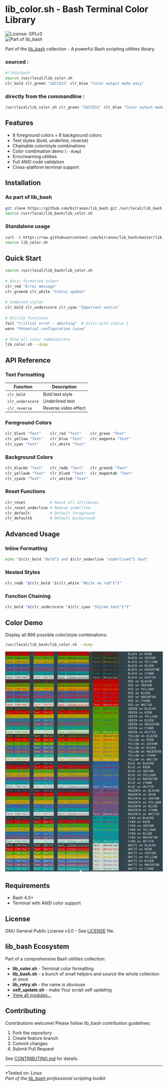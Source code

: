 # lib_color.sh - Bash Terminal Color Library

![License: GPLv3](https://img.shields.io/badge/License-GPLv3-blue.svg)  
![Part of lib_bash](https://img.shields.io/badge/Part%20of-lib__bash-ffdd00.svg)

Part of the [lib_bash](https://github.com/bitranox/lib_bash) collection - A powerful Bash scripting utilities library.

### sourced : 
```bash
#!/bin/bash
source /usr/local/lib_color.sh
clr_bold clr_green "SUCCESS" clr_blue "Color output made easy"
```

### directly from the commandline :
```bash
/usr/local/lib_color.sh clr_green "SUCCESS" clr_blue "Color output made easy" 
```

## Features

- 8 foreground colors + 8 background colors
- Text styles (bold, underline, reverse)
- Chainable color/style combinations
- Color combination demo (`--dump`)
- Error/warning utilities
- Full ANSI code validation
- Cross-platform terminal support

## Installation

### As part of lib_bash
```bash
git clone https://github.com/bitranox/lib_bash.git /usr/local/lib_bash
source /usr/local/lib_bash/lib_color.sh
```

### Standalone usage
```bash
curl -O https://raw.githubusercontent.com/bitranox/lib_bash/master/lib_color.sh
source lib_color.sh
```

## Quick Start

```bash
source /usr/local/lib_bash/lib_color.sh

# Basic formatted output
clr_red "Error message"
clr_greenb clr_white "Status update"

# Combined styles
clr_bold clr_underscore clr_cyan "Important notice"

# Utility functions
fail "Critical error - aborting"  # Exits with status 1
warn "Potential configuration issue"

# Show all color combinations
lib_color.sh --dump
```

## API Reference

### Text Formatting
| Function           | Description                    |
|--------------------|--------------------------------|
| `clr_bold`         | Bold text style                |
| `clr_underscore`   | Underlined text                |
| `clr_reverse`      | Reverse video effect           |

### Foreground Colors
```bash
clr_black "Text"    clr_red "Text"    clr_green "Text"
clr_yellow "Text"   clr_blue "Text"   clr_magenta "Text"  
clr_cyan "Text"     clr_white "Text"
```

### Background Colors
```bash
clr_blackb "Text"   clr_redb "Text"   clr_greenb "Text"
clr_yellowb "Text"  clr_blueb "Text"  clr_magentab "Text"
clr_cyanb "Text"    clr_whiteb "Text"
```

### Reset Functions
```bash
clr_reset           # Reset all attributes
clr_reset_underline # Remove underline
clr_default         # Default foreground
clr_defaultb        # Default background
```

## Advanced Usage

### Inline Formatting
```bash
echo "$(clr_bold "Bold") and $(clr_underline "underlined") text"
```

### Nested Styles
```bash
clr_redb "$(clr_bold "$(clr_white "White on red")")"
```

### Function Chaining
```bash
clr_bold "$(clr_underscore "$(clr_cyan "Styled text")")"
```

## Color Demo

Display all 896 possible color/style combinations:

```bash
/usr/local/lib_bash/lib_color.sh --dump
```

![Color Combination Demo](https://raw.githubusercontent.com/bitranox/lib_bash/master/docs/color_demo_screenshot.png)

## Requirements

- Bash 4.0+
- Terminal with ANSI color support

## License

GNU General Public License v3.0 - See [LICENSE](https://github.com/bitranox/lib_bash/blob/master/docs/LICENSE) file.

## lib_bash Ecosystem

Part of a comprehensive Bash utilities collection:
- **lib_color.sh** - Terminal color formatting
- **lib_bash.sh** - a bunch of small helpers and source the whole collection at once
- **lib_retry.sh** - the name is obviouse
- **self_update.sh** - make Your script self updating
- [View all modules...](https://github.com/bitranox/lib_bash)

## Contributing

Contributions welcome! Please follow lib_bash contribution guidelines:
1. Fork the repository
2. Create feature branch
3. Commit changes
4. Submit Pull Request

See [CONTRIBUTING.md](https://github.com/bitranox/lib_bash/blob/master/CONTRIBUTING.md) for details.

---

*Tested on: Linux  
*Part of the [lib_bash](https://github.com/bitranox/lib_bash) professional scripting toolkit*
